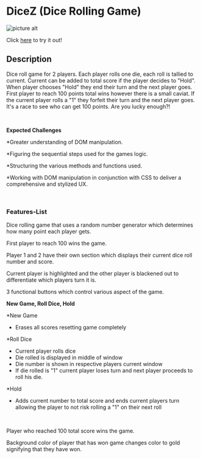 # DiceZ (Dice Rolling Game)

![picture alt](https://i.ibb.co/0Cqrv4m/dice-rng-banner.jpg)

Click [here](http://gainful-dice-roll.surge.sh/) to try it out!

## Description

Dice roll game for 2 players. Each player rolls one die, each roll is tallied to current. Current can be added to total score if the player decides to "Hold". When player chooses "Hold" they end their turn and the next player goes. First player to reach 100 points total wins however there is a small caviat. If the current player rolls a "1" they forfeit their turn and the next player goes. It's a race to see who can get 100 points. Are you lucky enough?!

&nbsp;
&nbsp;

**Expected Challenges**

\*Greater understanding of DOM manipulation.

\*Figuring the sequential steps used for the games logic.

\*Structuring the various methods and functions used.

\*Working with DOM manipulation in conjunction with CSS to deliver a comprehensive and stylized UX.

&nbsp;
&nbsp;
&nbsp;

### Features-List

Dice rolling game that uses a random number generator which determines how many point each player gets.

First player to reach 100 wins the game.

Player 1 and 2 have their own section which displays their current dice roll number and score.

Current player is highlighted and the other player is blackened out to differentiate which players turn it is.

3 functional buttons which control various aspect of the game.
&nbsp;

**New Game, Roll Dice, Hold**

\*New Game

- Erases all scores resetting game completely

\*Roll Dice

- Current player rolls dice
- Die rolled is displayed in middle of window
- Die number is shown in respective players current window
- If die rolled is "1" current player loses turn and next player proceeds to roll his die.

\*Hold

- Adds current number to total score and ends current players turn allowing the player to not risk rolling a "1" on their next roll

&nbsp;

Player who reached 100 total score wins the game.

Background color of player that has won game changes color to gold signifying that they have won.
